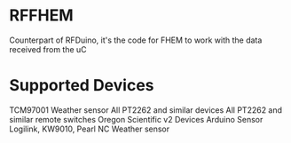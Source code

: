 RFFHEM
======

Counterpart of RFDuino, it's the code for FHEM to work with the data received from the uC


Supported Devices
======

TCM97001 Weather sensor
All PT2262 and similar devices
All PT2262 and similar remote switches
Oregon Scientific v2 Devices
Arduino Sensor
Logilink, KW9010, Pearl NC Weather sensor
